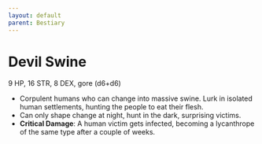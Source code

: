 ```yaml
---
layout: default
parent: Bestiary
---
```


# Devil Swine

9 HP, 16 STR, 8 DEX, gore (d6+d6)

- Corpulent humans who can change into massive swine. Lurk in isolated human settlements, hunting the people to eat their flesh.
- Can only shape change at night, hunt in the dark, surprising victims.
- **Critical Damage**: A human victim gets infected, becoming a lycanthrope of the same type after a couple of weeks.
